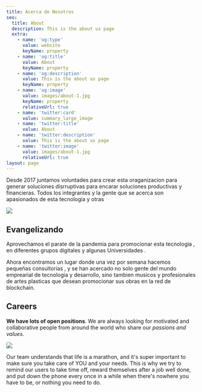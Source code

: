 ```yaml
---
title: Acerca de Nosotros
seo:
  title: About
  description: This is the about us page
  extra:
    - name: 'og:type'
      value: website
      keyName: property
    - name: 'og:title'
      value: About
      keyName: property
    - name: 'og:description'
      value: This is the about us page
      keyName: property
    - name: 'og:image'
      value: images/about-1.jpg
      keyName: property
      relativeUrl: true
    - name: 'twitter:card'
      value: summary_large_image
    - name: 'twitter:title'
      value: About
    - name: 'twitter:description'
      value: This is the about us page
    - name: 'twitter:image'
      value: images/about-1.jpg
      relativeUrl: true
layout: page
---
```

Desde 2017 juntamos voluntades para crear esta oraganizacion para generar soluciones disrruptivas para encarar soluciones productivas y financieras. Todos los integrantes y la gente que se acerca son apasionados de esta tecnologia y otras

![](/images/BlockchainLABStaff_photos_v2\_x2\_toned.jpg)

## Evangelizando

Aprovechamos el parate de la pandemia para promocionar esta tecnologia , en diferentes grupos digitales y algunas Universidades .

Ahora encontramos un lugar donde una vez por semana hacemos pequeñas consultorias , y se han acercado no solo gente del mundo emprearial de tecnologia y desarrollo, sino tambien musicos y profesionales de artes plasticas que desean promocionar sus obras en la red de blockchain.

>

## Careers

**We have lots of open positions**. We are always looking for motivated and collaborative people from around the world who share our *passions and values*.

![](/images/team-2.jpg)

Our team understands that life is a marathon, and it's super important to make sure you take care of YOU and your needs. This is why we try to remind our users to take time off, reward themselves after a job well done, and put down the phone every once in a while when there's nowhere you have to be, or nothing you need to do.
